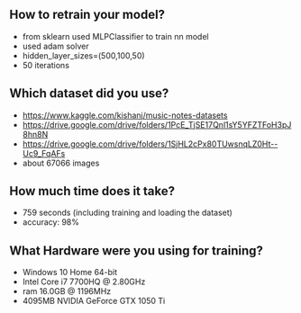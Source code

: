 ## How to retrain your model?

- from sklearn used MLPClassifier to train nn model
- used adam solver
- hidden_layer_sizes=(500,100,50)
- 50 iterations


## Which dataset did you use?

- https://www.kaggle.com/kishanj/music-notes-datasets
- https://drive.google.com/drive/folders/1PcE_TjSE17Qnl1sY5YFZTFoH3pJ8hn8N
- https://drive.google.com/drive/folders/1SjHL2cPx80TUwsnqLZ0Ht--Uc9_FqAFs
- about 67066 images

## How much time does it take? 

- 759 seconds (including training and loading the dataset)
- accuracy: 98%

## What Hardware were you using for training?

- Windows 10 Home 64-bit
- Intel Core i7 7700HQ @ 2.80GHz
- ram 16.0GB @ 1196MHz
- 4095MB NVIDIA GeForce GTX 1050 Ti